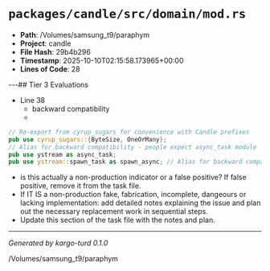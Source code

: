 # `packages/candle/src/domain/mod.rs`

- **Path**: /Volumes/samsung_t9/paraphym
- **Project**: candle
- **File Hash**: 29b4b296  
- **Timestamp**: 2025-10-10T02:15:58.173965+00:00  
- **Lines of Code**: 28

---## Tier 3 Evaluations


- Line 38
  - backward compatibility
  - 

```rust
// Re-export from cyrup_sugars for convenience with Candle prefixes
pub use cyrup_sugars::{ByteSize, OneOrMany};
// Alias for backward compatibility - people expect async_task module
pub use ystream as async_task;
pub use ystream::spawn_task as spawn_async; // Alias for backward compatibility
```

- is this actually a non-production indicator or a false positive? If false positive, remove it from the task file.
- If IT IS a non-production fake, fabrication, incomplete, dangeours or lacking implementation: add detailed notes explaining the issue and plan out the necessary replacement work in sequential steps. 
- Update this section of the task file with the notes and plan.

---

*Generated by kargo-turd 0.1.0*

/Volumes/samsung_t9/paraphym